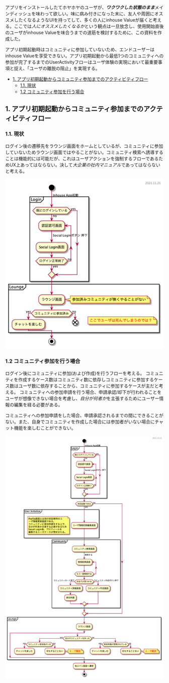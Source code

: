 アプリをインストールしたてホヤホヤのユーザが、***ワクワクした状態のまま***メインディッシュを味わって欲しい。味に病み付きになった末に、友人や周囲にオススメしたくなるようなUIを持ってして、多くの人にinhouse Valueが届くと考える。ここでは*人にオススメしたくなるか*という観点は一旦放念し、使用開始直後のユーザがinhouse Valueを味合うまでの道筋を検討するために、この資料を作成した。

アプリ初期起動時はコミュニティに参加していないため、エンドユーザーはinhouse Valueを享受できない。アプリ初期起動から最低1つのコミュニティへの参加が完了するまでのUserActivityフローはユーザ体験の実現において最重要事項と捉え、「ユーザの離脱の阻止」を実現する。



- [1. アプリ初期起動からコミュニティ参加までのアクティビティフロー](#1-アプリ初期起動からコミュニティ参加までのアクティビティフロー)
  - [1.1. 現状](#11-現状)
  - [1.2 コミュニティ参加を行う場合](#12-コミュニティ参加を行う場合)


## 1. アプリ初期起動からコミュニティ参加までのアクティビティフロー
### 1.1. 現状
ログイン後の遷移先をラウンジ画面をホームとしているが、コミュニティに参加していないためラウンジ画面ではやることがない。コミュニティ検索へ誘導することは機能的には可能だが、これはユーザアクションを強制するフローであるためUX上あってはならない。決して*大企業の社内マニュアル*であってはならないと考える。

![00_activity](./flow/00_activity.png)

### 1.2 コミュニティ参加を行う場合
ログイン後にコミュニティに参加(および作成)を行うフローを考える。
コミュニティを作成するケース数はコミュニティ数に依存しコミュニティに参加するケース数はユーザ数に依存することから、コミュニティに参加するケースが主だと考える。
コミュニティへの参加申請を行う場合、申請承認/却下が行われることをユーザが想像できない場合を考慮し、*自分が何者か*を主張するためにユーザー情報の編集を経る必要がある。

コミュニティへの参加申請をした場合、申請承認されるまでの間にできることがない。また、自身でコミュニティを作成した場合には参加者がいない場合にチャット機能を楽しむことができない。

![01_activity](./flow/01_activity.png)
